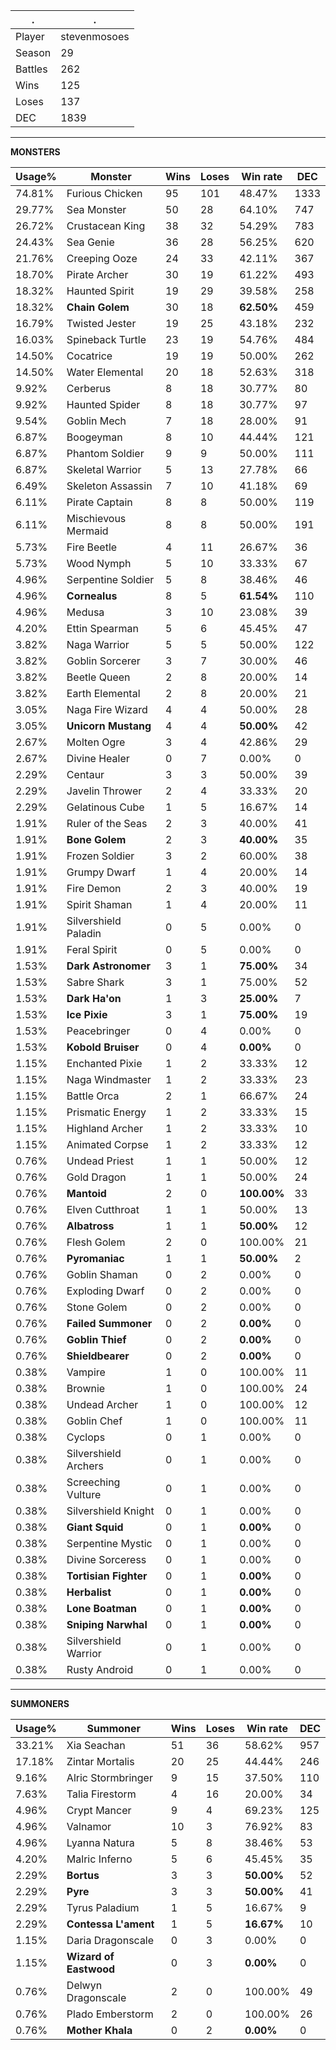 .|.
|-|-
Player|stevenmosoes
Season|29
Battles|262
Wins|125
Loses|137
DEC|1839

---
**MONSTERS**

Usage%|Monster|Wins|Loses|Win rate|DEC|
-|-|-|-|-|-|
74.81%|Furious Chicken|95|101|48.47%|1333|
29.77%|Sea Monster|50|28|64.10%|747|
26.72%|Crustacean King|38|32|54.29%|783|
24.43%|Sea Genie|36|28|56.25%|620|
21.76%|Creeping Ooze|24|33|42.11%|367|
18.70%|Pirate Archer|30|19|61.22%|493|
18.32%|Haunted Spirit|19|29|39.58%|258|
18.32%|**Chain Golem**|30|18|**62.50%**|459|
16.79%|Twisted Jester|19|25|43.18%|232|
16.03%|Spineback Turtle|23|19|54.76%|484|
14.50%|Cocatrice|19|19|50.00%|262|
14.50%|Water Elemental|20|18|52.63%|318|
9.92%|Cerberus|8|18|30.77%|80|
9.92%|Haunted Spider|8|18|30.77%|97|
9.54%|Goblin Mech|7|18|28.00%|91|
6.87%|Boogeyman|8|10|44.44%|121|
6.87%|Phantom Soldier|9|9|50.00%|111|
6.87%|Skeletal Warrior|5|13|27.78%|66|
6.49%|Skeleton Assassin|7|10|41.18%|69|
6.11%|Pirate Captain|8|8|50.00%|119|
6.11%|Mischievous Mermaid|8|8|50.00%|191|
5.73%|Fire Beetle|4|11|26.67%|36|
5.73%|Wood Nymph|5|10|33.33%|67|
4.96%|Serpentine Soldier|5|8|38.46%|46|
4.96%|**Cornealus**|8|5|**61.54%**|110|
4.96%|Medusa|3|10|23.08%|39|
4.20%|Ettin Spearman|5|6|45.45%|47|
3.82%|Naga Warrior|5|5|50.00%|122|
3.82%|Goblin Sorcerer|3|7|30.00%|46|
3.82%|Beetle Queen|2|8|20.00%|14|
3.82%|Earth Elemental|2|8|20.00%|21|
3.05%|Naga Fire Wizard|4|4|50.00%|28|
3.05%|**Unicorn Mustang**|4|4|**50.00%**|42|
2.67%|Molten Ogre|3|4|42.86%|29|
2.67%|Divine Healer|0|7|0.00%|0|
2.29%|Centaur|3|3|50.00%|39|
2.29%|Javelin Thrower|2|4|33.33%|20|
2.29%|Gelatinous Cube|1|5|16.67%|14|
1.91%|Ruler of the Seas|2|3|40.00%|41|
1.91%|**Bone Golem**|2|3|**40.00%**|35|
1.91%|Frozen Soldier|3|2|60.00%|38|
1.91%|Grumpy Dwarf|1|4|20.00%|14|
1.91%|Fire Demon|2|3|40.00%|19|
1.91%|Spirit Shaman|1|4|20.00%|11|
1.91%|Silvershield Paladin|0|5|0.00%|0|
1.91%|Feral Spirit|0|5|0.00%|0|
1.53%|**Dark Astronomer**|3|1|**75.00%**|34|
1.53%|Sabre Shark|3|1|75.00%|52|
1.53%|**Dark Ha'on**|1|3|**25.00%**|7|
1.53%|**Ice Pixie**|3|1|**75.00%**|19|
1.53%|Peacebringer|0|4|0.00%|0|
1.53%|**Kobold Bruiser**|0|4|**0.00%**|0|
1.15%|Enchanted Pixie|1|2|33.33%|12|
1.15%|Naga Windmaster|1|2|33.33%|23|
1.15%|Battle Orca|2|1|66.67%|24|
1.15%|Prismatic Energy|1|2|33.33%|15|
1.15%|Highland Archer|1|2|33.33%|10|
1.15%|Animated Corpse|1|2|33.33%|12|
0.76%|Undead Priest|1|1|50.00%|12|
0.76%|Gold Dragon|1|1|50.00%|24|
0.76%|**Mantoid**|2|0|**100.00%**|33|
0.76%|Elven Cutthroat|1|1|50.00%|13|
0.76%|**Albatross**|1|1|**50.00%**|12|
0.76%|Flesh Golem|2|0|100.00%|21|
0.76%|**Pyromaniac**|1|1|**50.00%**|2|
0.76%|Goblin Shaman|0|2|0.00%|0|
0.76%|Exploding Dwarf|0|2|0.00%|0|
0.76%|Stone Golem|0|2|0.00%|0|
0.76%|**Failed Summoner**|0|2|**0.00%**|0|
0.76%|**Goblin Thief**|0|2|**0.00%**|0|
0.76%|**Shieldbearer**|0|2|**0.00%**|0|
0.38%|Vampire|1|0|100.00%|11|
0.38%|Brownie|1|0|100.00%|24|
0.38%|Undead Archer|1|0|100.00%|12|
0.38%|Goblin Chef|1|0|100.00%|11|
0.38%|Cyclops|0|1|0.00%|0|
0.38%|Silvershield Archers|0|1|0.00%|0|
0.38%|Screeching Vulture|0|1|0.00%|0|
0.38%|Silvershield Knight|0|1|0.00%|0|
0.38%|**Giant Squid**|0|1|**0.00%**|0|
0.38%|Serpentine Mystic|0|1|0.00%|0|
0.38%|Divine Sorceress|0|1|0.00%|0|
0.38%|**Tortisian Fighter**|0|1|**0.00%**|0|
0.38%|**Herbalist**|0|1|**0.00%**|0|
0.38%|**Lone Boatman**|0|1|**0.00%**|0|
0.38%|**Sniping Narwhal**|0|1|**0.00%**|0|
0.38%|Silvershield Warrior|0|1|0.00%|0|
0.38%|Rusty Android|0|1|0.00%|0|

---
**SUMMONERS**

Usage%|Summoner|Wins|Loses|Win rate|DEC|
-|-|-|-|-|-|
33.21%|Xia Seachan|51|36|58.62%|957|
17.18%|Zintar Mortalis|20|25|44.44%|246|
9.16%|Alric Stormbringer|9|15|37.50%|110|
7.63%|Talia Firestorm|4|16|20.00%|34|
4.96%|Crypt Mancer|9|4|69.23%|125|
4.96%|Valnamor|10|3|76.92%|83|
4.96%|Lyanna Natura|5|8|38.46%|53|
4.20%|Malric Inferno|5|6|45.45%|35|
2.29%|**Bortus**|3|3|**50.00%**|52|
2.29%|**Pyre**|3|3|**50.00%**|41|
2.29%|Tyrus Paladium|1|5|16.67%|9|
2.29%|**Contessa L'ament**|1|5|**16.67%**|10|
1.15%|Daria Dragonscale|0|3|0.00%|0|
1.15%|**Wizard of Eastwood**|0|3|**0.00%**|0|
0.76%|Delwyn Dragonscale|2|0|100.00%|49|
0.76%|Plado Emberstorm|2|0|100.00%|26|
0.76%|**Mother Khala**|0|2|**0.00%**|0|
